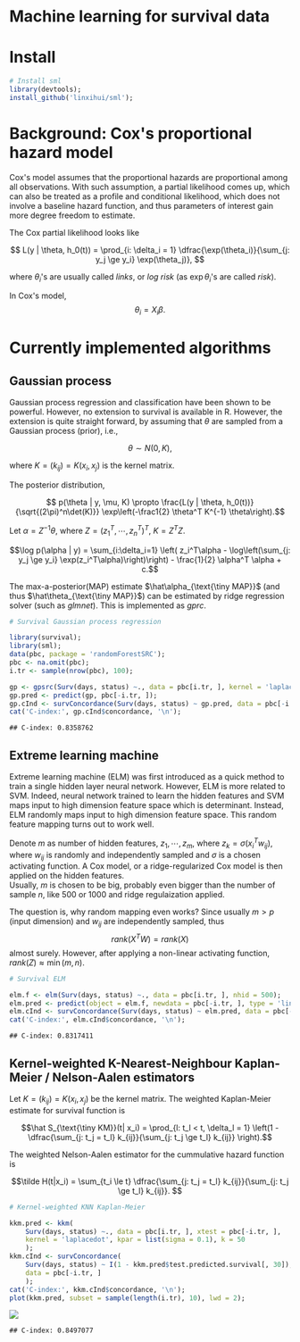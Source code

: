 # Machine learning for survival data

# Install


```r
# Install sml
library(devtools);
install_github('linxihui/sml');
```

# Background: Cox's proportional hazard model

Cox's model assumes that the proportional hazards are proportional among all observations. With such assumption, 
a partial likelihood comes up, which can also be treated as a profile and conditional likelihood, which does not 
involve a baseline hazard function, and thus parameters of interest gain more degree freedom to estimate.

The Cox partial likelihood looks like

$$ L(y | \theta, h_0(t)) = \prod_{i: \delta_i = 1} \dfrac{\exp(\theta_i)}{\sum_{j: y_j \ge y_i} \exp(\theta_j)}, $$

where $\theta_i$'s are usually called *links*, or *log risk* (as $\exp{\theta_i}$'s are called *risk*).

In Cox's model, 
$$ \theta_i  = X_i \beta. $$

# Currently implemented algorithms

## Gaussian process

Gaussian process regression and classification have been shown to be powerful. However, no extension to survival
is available in R. However, the extension is quite straight forward, by assuming that $\theta$ are sampled from 
a Gaussian process (prior), i.e.,

$$ \theta \sim N(0, K), $$

where $K = (k_{ij}) = K(x_i, x_j)$ is the kernel matrix.

The posterior distribution,

$$ p(\theta | y, \mu, K) \propto \frac{L(y | \theta, h_0(t))} 
	{\sqrt{(2\pi)^n\det(K)}} \exp\left(-\frac1{2} 
		\theta^T K^{-1} \theta\right).$$

Let $\alpha = Z^{-1}\theta$, where $Z = \left(z_1^T, \cdots, z_n^T\right)^T$, 
	$K = Z^T Z$.

$$\log p(\alpha | y) = \sum_{i:\delta_i=1} \left(
	z_i^T\alpha - \log\left(\sum_{j: y_j \ge y_i} \exp(z_i^T\alpha)\right)\right) - 
	\frac{1}{2} \alpha^T \alpha + c.$$

The max-a-posterior(MAP) estimate $\hat\alpha_{\text{\tiny MAP}}$ (and thus $\hat\theta_{\text{\tiny MAP}}$) can be estimated by ridge regression solver (such as *glmnet*). This is implemented as *gprc*.


```r
# Survival Gaussian process regression

library(survival);
library(sml);
data(pbc, package = 'randomForestSRC');
pbc <- na.omit(pbc);
i.tr <- sample(nrow(pbc), 100);

gp <- gpsrc(Surv(days, status) ~., data = pbc[i.tr, ], kernel = 'laplacedot');
gp.pred <- predict(gp, pbc[-i.tr, ]);
gp.cInd <- survConcordance(Surv(days, status) ~ gp.pred, data = pbc[-i.tr, ]);
cat('C-index:', gp.cInd$concordance, '\n');
```

```
## C-index: 0.8358762
```

## Extreme learning machine

Extreme learning machine (ELM) was first introduced as a quick method to train
a single hidden layer neural network. However, ELM is more related to SVM. 
Indeed, neural network trained to learn the hidden features and SVM maps input
to high dimension feature space which is determinant. Instead, ELM randomly maps
input to high dimension feature space.  This random feature mapping turns out to
work well.

Denote $m$ as number of hidden features, $z_1, \cdots, z_m$, where
$z_k = \sigma(x_i^T w_{ij})$, where $w_{ij}$ is randomly and independently 
sampled and $\sigma$ is a chosen activating function.  A Cox model, or a 
ridge-regularized Cox model is then applied on the hidden features.  
Usually, $m$ is chosen to be big, probably even bigger than the number of 
sample $n$, like 500 or 1000 and ridge regulaization applied.

The question is, why random mapping even works? Since usually $m > p$ (input 
dimension) and $w_{ij}$ are independently sampled, thus 
$$rank(X^TW) = rank(X)$$
almost surely. However, after applying a non-linear activating function,
$rank(Z) \approx \min(m, n)$. 



```r
# Survival ELM

elm.f <- elm(Surv(days, status) ~., data = pbc[i.tr, ], nhid = 500);
elm.pred <- predict(object = elm.f, newdata = pbc[-i.tr, ], type = 'link');
elm.cInd <- survConcordance(Surv(days, status) ~ elm.pred, data = pbc[-i.tr, ]);
cat('C-index:', elm.cInd$concordance, '\n');
```

```
## C-index: 0.8317411
```


## Kernel-weighted K-Nearest-Neighbour Kaplan-Meier / Nelson-Aalen estimators

Let $K = (k_{ij}) = K(x_i, x_j)$ be the kernel matrix. The weighted Kaplan-Meier estimate for survival function is

$$\hat S_{\text{\tiny KM}}(t| x_i) = \prod_{l: t_l < t, \delta_l = 1} \left(1 - \dfrac{\sum_{j: t_j = t_l} k_{ij}}{\sum_{j: t_j \ge t_l} k_{ij}} \right).$$

The weighted Nelson-Aalen estimator for the cummulative hazard function is

$$\tilde H(t|x_i) = \sum_{t_i \le t}  \dfrac{\sum_{j: t_j = t_l} k_{ij}}{\sum_{j: t_j \ge t_l} k_{ij}}. $$


```r
# Kernel-weighted KNN Kaplan-Meier

kkm.pred <- kkm(
	Surv(days, status) ~., data = pbc[i.tr, ], xtest = pbc[-i.tr, ], 
	kernel = 'laplacedot', kpar = list(sigma = 0.1), k = 50
	);
kkm.cInd <- survConcordance(
	Surv(days, status) ~ I(1 - kkm.pred$test.predicted.survival[, 30]), 
	data = pbc[-i.tr, ]
	);
cat('C-index:', kkm.cInd$concordance, '\n');
plot(kkm.pred, subset = sample(length(i.tr), 10), lwd = 2);
```

![](README_files/figure-html/kkm-1.png) 

```
## C-index: 0.8497077
```
